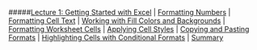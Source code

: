 <!--![Power-USER-Mastering-MS-Excel-Banner.jpg](/images/Power-USER-Mastering-MS-Excel-Banner.jpg)-->
#####[Lecture 1: Getting Started with Excel](/pages/m01)
| [Formatting Numbers](/pages/m01.html#formatting-numbers)
| [Formatting Cell Text](/pages/m01.html#formatting-cell-text)
| [Working with Fill Colors and Backgrounds](/pages/m01.html#working-with-fill-colors-and-backgrounds)
| [Formatting Worksheet Cells](/pages/m01.html#formatting-worksheet-cells)
| [Applying Cell Styles](/pages/m01.html#applying-cell-styles)
| [Copying and Pasting Formats](/pages/m01.html#copying-and-pasting-formats)
| [Highlighting Cells with Conditional Formats](/pages/m01.html#highlighting-cells-with-conditional-formats)
| [Summary](/pages/m01.html#summary)
